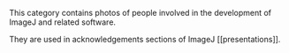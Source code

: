This category contains photos of people involved in the development of ImageJ and related software.

They are used in acknowledgements sections of ImageJ [[presentations]].
